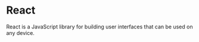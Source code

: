 # React



React is a JavaScript library for building user interfaces that can be used on any device.